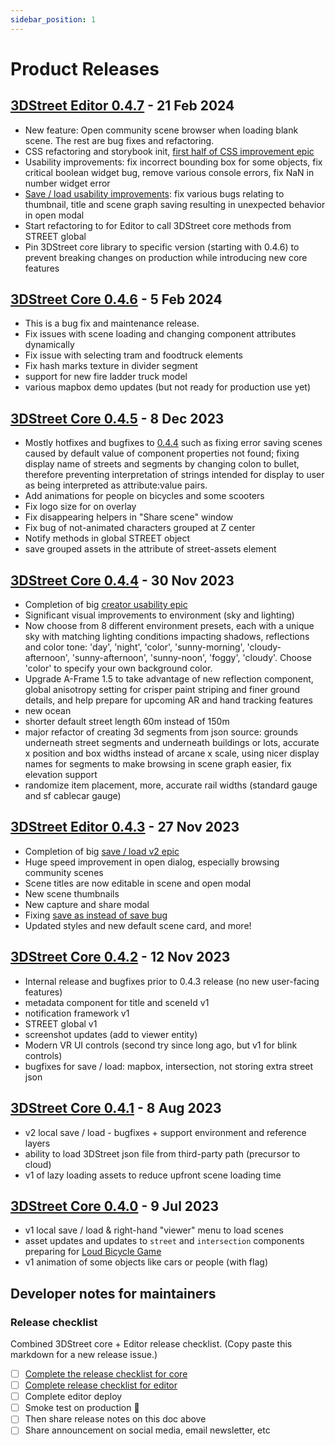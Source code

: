 ```yaml
---
sidebar_position: 1
---
```


# Product Releases

## [3DStreet Editor 0.4.7](https://github.com/3DStreet/3dstreet-editor/releases/tag/0.4.7) - 21 Feb 2024
* New feature: Open community scene browser when loading blank scene. The rest are bug fixes and refactoring.
* CSS refactoring and storybook init, [first half of CSS improvement epic](https://github.com/3DStreet/3dstreet-editor/issues/314)
* Usability improvements: fix incorrect bounding box for some objects, fix critical boolean widget bug, remove various console errors, fix NaN in number widget error
* [Save / load usability improvements](https://github.com/3DStreet/3dstreet-editor/issues/364): fix various bugs relating to thumbnail, title and scene graph saving resulting in unexpected behavior in open modal
* Start refactoring to for Editor to call 3DStreet core methods from STREET global
* Pin 3DStreet core library to specific version (starting with 0.4.6) to prevent breaking changes on production while introducing new core features

## [3DStreet Core 0.4.6](https://github.com/3DStreet/3dstreet/releases/tag/0.4.6) - 5 Feb 2024
* This is a bug fix and maintenance release.
* Fix issues with scene loading and changing component attributes dynamically
* Fix issue with selecting tram and foodtruck elements
* Fix hash marks texture in divider segment
* support for new fire ladder truck model
* various mapbox demo updates (but not ready for production use yet)

## [3DStreet Core 0.4.5](https://github.com/3DStreet/3dstreet/releases/tag/0.4.5) - 8 Dec 2023
* Mostly hotfixes and bugfixes to [0.4.4](#3dstreet-core-044) such as fixing error saving scenes caused by default value of component properties not found; fixing display name of streets and segments by changing colon to bullet, therefore preventing interpretation of strings intended for display to user as being interpreted as attribute:value pairs. 
* Add animations for people on bicycles and some scooters
* Fix logo size for on overlay
* Fix disappearing helpers in "Share scene" window
* Fix bug of not-animated characters grouped at Z center
* Notify methods in global STREET object
* save grouped assets in the attribute of street-assets element

## [3DStreet Core 0.4.4](https://github.com/3DStreet/3dstreet/releases/tag/0.4.4) - 30 Nov 2023
* Completion of big [creator usability epic](https://github.com/3DStreet/3dstreet/issues/358)
* Significant visual improvements to environment (sky and lighting)
* Now choose from 8 different environment presets, each with a unique sky with matching lighting conditions impacting shadows, reflections and color tone: 'day', 'night', 'color', 'sunny-morning', 'cloudy-afternoon', 'sunny-afternoon', 'sunny-noon', 'foggy', 'cloudy'. Choose 'color' to specify your own background color.
* Upgrade A-Frame 1.5 to take advantage of new reflection component, global anisotropy setting for crisper paint striping and finer ground details, and help prepare for upcoming AR and hand tracking features
* new ocean
* shorter default street length 60m instead of 150m
* major refactor of creating 3d segments from json source: grounds underneath street segments and underneath buildings or lots, accurate x position and box widths instead of arcane x scale, using nicer display names for segments to make browsing in scene graph easier, fix elevation support
* randomize item placement, more, accurate rail widths (standard gauge and sf cablecar gauge)

## [3DStreet Editor 0.4.3](https://github.com/3DStreet/3dstreet-editor/releases/tag/0.4.3) - 27 Nov 2023
* Completion of big [save / load v2 epic](https://github.com/3DStreet/3dstreet-editor/issues/259)
* Huge speed improvement in open dialog, especially browsing community scenes
* Scene titles are now editable in scene and open modal
* New scene thumbnails
* New capture and share modal
* Fixing [save as instead of save bug](https://github.com/3DStreet/3dstreet-editor/issues/307)
* Updated styles and new default scene card, and more!

## [3DStreet Core 0.4.2](https://github.com/3DStreet/3dstreet/releases/tag/0.4.2) - 12 Nov 2023
* Internal release and bugfixes prior to 0.4.3 release (no new user-facing features)
* metadata component for title and sceneId v1
* notification framework v1
* STREET global v1
* screenshot updates (add to viewer entity)
* Modern VR UI controls (second try since long ago, but v1 for blink controls)
* bugfixes for save / load: mapbox, intersection, not storing extra street json

## [3DStreet Core 0.4.1](https://github.com/3DStreet/3dstreet/releases/tag/0.4.1) - 8 Aug 2023
* v2 local save / load - bugfixes + support environment and reference layers
* ability to load 3DStreet json file from third-party path (precursor to cloud)
* v1 of lazy loading assets to reduce upfront scene loading time

## [3DStreet Core 0.4.0](https://github.com/3DStreet/3dstreet/releases/tag/0.4.0) - 9 Jul 2023
* v1 local save / load & right-hand "viewer" menu to load scenes
* asset updates and updates to `street` and `intersection` components preparing for [Loud Bicycle Game](https://loudbicycle.com/game)
* v1 animation of some objects like cars or people (with flag)

## Developer notes for maintainers
### Release checklist
Combined 3DStreet core + Editor release checklist. (Copy paste this markdown for a new release issue.)

 - [ ] [Complete the release checklist for core](https://github.com/3DStreet/3dstreet/blob/main/CONTRIBUTING.md#release-checklist-for-this-repo)
 - [ ] [Complete release checklist for editor](https://github.com/3DStreet/3dstreet-editor/blob/master/README.md#deployment-instructions)
 - [ ] Complete editor deploy
 - [ ] Smoke test on production 😬
 - [ ] Then share release notes on this doc above
 - [ ] Share announcement on social media, email newsletter, etc
